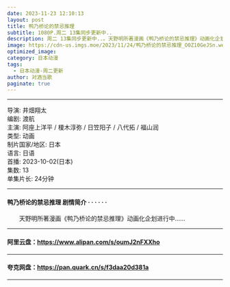 ```yaml
---
date: 2023-11-23 12:10:13
layout: post
title: 鸭乃桥论的禁忌推理
subtitle: 1080P.周二 13集同步更新中..
description: 周二 13集同步更新中..。天野明所著漫画《鸭乃桥论的禁忌推理》动画化企划进行中...
image: https://cdn-us.imgs.moe/2023/11/24/鸭乃桥论的禁忌推理_O0Z10GeJSn.webp
optimized_image: 
category: 日本动漫
tags:
  - 日本动漫-周二更新
author: 对酒当歌
paginate: true
---
```


---

导演: 井畑翔太  
编剧: 渡航  
主演: 阿座上洋平 / 榎木淳弥 / 日笠阳子 / 八代拓 / 福山润  
类型: 动画  
制片国家/地区: 日本  
语言: 日语  
首播: 2023-10-02(日本)  
集数: 13  
单集片长: 24分钟  

---

#### 鸭乃桥论的禁忌推理 剧情简介 · · · · · ·

　　天野明所著漫画《鸭乃桥论的禁忌推理》动画化企划进行中……

---

#### 阿里云盘：<https://www.alipan.com/s/oumJ2nFXXho>

---

#### 夸克网盘：<https://pan.quark.cn/s/f3daa20d381a>

---
